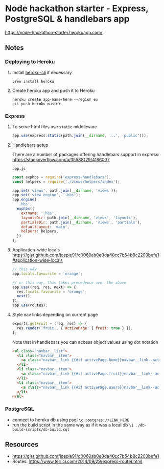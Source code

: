 # Node hackathon starter - Express, PostgreSQL & handlebars app

https://node-hackathon-starter.herokuapp.com/

## Notes

### Deploying to Heroku

1. Install [heroku-cli](https://devcenter.heroku.com/articles/heroku-cli) if necessary

    ```
    brew install heroku
    ```

1. Create heroku app and push it to Heroku

    ```
    heroku create app-name-here --region eu
    git push heroku master
    ```

### Express

1. To serve html files use `static` middleware

    ```js
    app.use(express.static(path.join(__dirname, '..', 'public')));
    ```

1. Handlebars setup

    There are a number of packages offering handlebars support in express: https://stackoverflow.com/a/35588129/4186037

    `app.js`
    ```js
    const exphbs = require('express-handlebars');
    const helpers = require('./views/helpers/index');

    app.set('views', path.join(__dirname, 'views'));
    app.set('view engine', '.hbs');
    app.engine(
      '.hbs',
      exphbs({
        extname: '.hbs',
        layoutsDir: path.join(__dirname, 'views', 'layouts'),
        partialsDir: path.join(__dirname, 'views', 'partials'),
        defaultLayout: 'main',
        helpers: helpers,
      })
    );
    ```

1. Application-wide locals https://gist.github.com/joepie91/c0069ab0e0da40cc7b54b8c2203befe1#application-wide-locals

    ```js
    // this way
    app.locals.favourite = 'orange';

    // or this way, this takes precedence over the above
    app.use((req, res, next) => {
      res.locals.favourite = 'orange';
      next();
    });
    app.use(routes);
    ```

1. Style nav links depending on current page

    ```js
    exports.getFruit = (req, res) => {
      res.render('fruit', { activePage: { fruit: true } });
    };
    ```

    Note that in handlebars you can access object values using dot notation
    ```html
    <ul class="navbar__list">
      <li class="navbar__item">
        <a class="navbar__link {{#if activePage.home}}navbar__link--active{{/if}}" href="/">Home</a>
      </li>
      <li class="navbar__item">
        <a class="navbar__link {{#if activePage.fruit}}navbar__link--active{{/if}}" href="/fruit">Fruit</a>
      </li>
      <li class="navbar__item">
        <a class="navbar__link {{#if activePage.users}}navbar__link--active{{/if}}" href="/users">Users</a>
      </li>
    </ul>
    ```

### PostgreSQL

- connect to heroku db using psql
  `\c postgres://LINK_HERE`
- run the build script in the same way as if it was a local db
  `\i ./db-build-scripts/db-build.sql`

## Resources

- https://gist.github.com/joepie91/c0069ab0e0da40cc7b54b8c2203befe1
- Routes: https://www.terlici.com/2014/09/29/express-router.html
